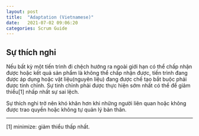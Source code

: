 ```yaml
---
layout: post
title:  "Adaptation (Vietnamese)"
date:   2021-07-02 09:06:20
categories: Scrum Guide
---
```


## Sự thích nghi

Nếu bất kỳ một tiến trình đi chệch hướng ra ngoài giới hạn có thể chấp nhận được hoặc kết quả sản phẩm là không thể chấp nhận được, tiến trình đang được áp dụng hoặc vật liệu(nguyên liệu) đang được chế tạo bắt buộc phải được tinh chỉnh. Sự tinh chỉnh phải được thực hiện sớm nhất có thể để giảm thiểu[1] nhấp nhất sự sai lệch.

Sự thích nghi trở nên khó khăn hơn khi những người liên quan hoặc không được trao quyền hoặc không tự quản lý bản thân.

------

[1] minimize: giảm thiểu thấp nhất.
